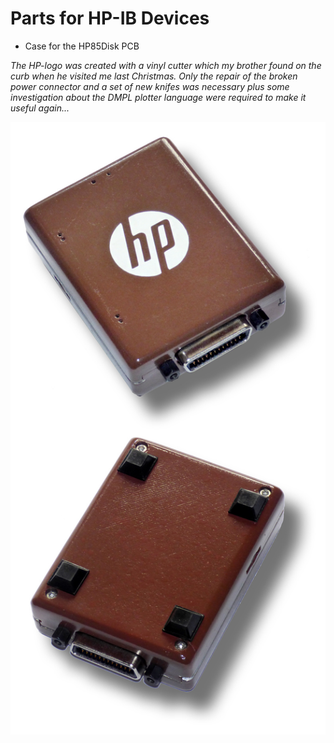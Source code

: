 <h1>Parts for HP-IB Devices</h1>
<ul>
<li>Case for the HP85Disk PCB</li>
</ul>

<em>The HP-logo was created with a vinyl cutter which my brother found on the curb when he visited me last Christmas. Only the repair of the broken power connector and a set of new knifes was necessary plus some investigation about the DMPL plotter language were required to make it useful again...</em>

<img src="hpdisk85.jpg" />
